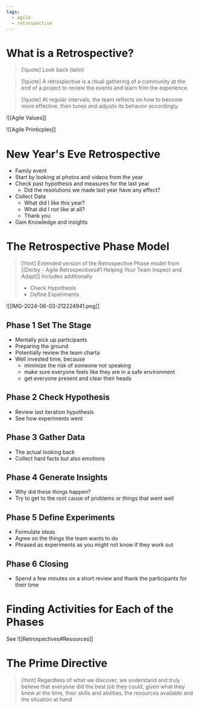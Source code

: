 ```yaml
---
tags:
  - agile
  - retrospective
---
```

# What is a Retrospective?

> [!quote] Look back (latin)

> [!quote] A retrospective is a ritual gathering of a community at the end of a project to review the events and learn frim the experience.

> [!quote] At regular intervals, the team reflects on how to become more effective, then tunes and adjusts its behavior accordingly.

![[Agile Values]]

![[Agile Printicples]]

# New Year's Eve Retrospective

- Family event
- Start by looking at photos and videos from the year
- Check past hypothesis and measures for the last year
	- Did the resolutions we made last year have any effect?
- Collect Data
	- What did I like this year?
	- What did I not like at all?
	- Thank you
- Gain Knowledge and insights

# The Retrospective Phase Model

> [!hint] Extended version of the Retrospective Phase model from [[Derby - Agile Retrospectives#1 Helping Your Team Inspect and Adapt]]
> Includes additionally
> - Check Hypothesis
> - Define Experiments

![[IMG-2024-06-03-212224941.png]]

## Phase 1 Set The Stage

- Mentally pick up participants
- Preparing the ground
- Potentially review the team charta
- Well invested time, because
	- minimize the risk of someone not speaking
	- make sure everyone feels like they are in a safe environment
	- get everyone present and clear their heads

## Phase 2 Check Hypothesis

- Review last iteration hypothesis
- See how experiments went

## Phase 3 Gather Data

- The actual looking back
- Collect hard facts but also emotions

## Phase 4 Generate Insights

- Why did these things happen?
- Try to get to the root cause of problems or things that went well

## Phase 5 Define Experiments

- Formulate ideas
- Agree on the things the team wants to do
- Phrased as experiments as you might not know if they work out

## Phase 6 Closing

- Spend a few minutes on a short review and thank the participants for their time

# Finding Activities for Each of the Phases

See ![[Retrospectives#Resources]]

# The Prime Directive

> [!hint] Regardless of what we discover, we understand and truly believe that everyone did the best job they could, given what they knew at the time, their skills and abilities, the resources available and the situation at hand
